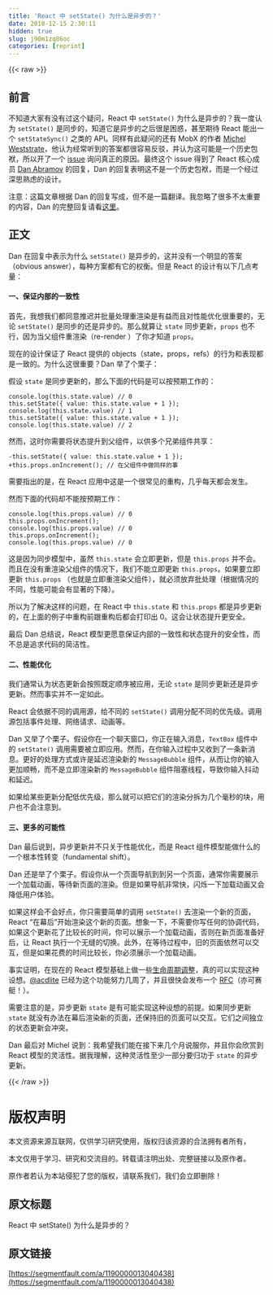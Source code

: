 ```yaml
---
title: 'React 中 setState() 为什么是异步的？' 
date: 2018-12-15 2:30:11
hidden: true
slug: j90m1zq86oc
categories: [reprint]
---
```


{{< raw >}}

                    
<h2 id="articleHeader0">前言</h2>
<p>不知道大家有没有过这个疑问，React 中 <code>setState()</code> 为什么是异步的？我一度认为 <code>setState()</code> 是同步的，知道它是异步的之后很是困惑，甚至期待 React 能出一个 <code>setStateSync()</code> 之类的 API。同样有此疑问的还有 MobX 的作者 <a href="https://twitter.com/mweststrate" rel="nofollow noreferrer" target="_blank">Michel Weststrate</a>，他认为经常听到的答案都很容易反驳，并认为这可能是一个历史包袱，所以开了一个 <a href="https://github.com/facebook/react/issues/11527" rel="nofollow noreferrer" target="_blank">issue</a> 询问真正的原因。最终这个 issue 得到了 React 核心成员 <a href="https://twitter.com/dan_abramov" rel="nofollow noreferrer" target="_blank">Dan Abramov</a> 的回复，Dan 的回复表明这不是一个历史包袱，而是一个经过深思熟虑的设计。</p>
<p>注意：这篇文章根据 Dan 的回复写成，但不是一篇翻译。我忽略了很多不太重要的内容，Dan 的完整回复请看<a href="https://github.com/facebook/react/issues/11527#issuecomment-360199710" rel="nofollow noreferrer" target="_blank">这里</a>。</p>
<h2 id="articleHeader1">正文</h2>
<p>Dan 在回复中表示为什么 <code>setState()</code> 是异步的，这并没有一个明显的答案（obvious answer），每种方案都有它的权衡。但是 React 的设计有以下几点考量：</p>
<h4>一、保证内部的一致性</h4>
<p>首先，我想我们都同意推迟并批量处理重渲染是有益而且对性能优化很重要的，无论 <code>setState()</code> 是同步的还是异步的。那么就算让 <code>state</code> 同步更新，<code>props</code> 也不行，因为当父组件重渲染（re-render ）了你才知道 <code>props</code>。</p>
<p>现在的设计保证了 React 提供的 objects（state，props，refs）的行为和表现都是一致的。为什么这很重要？Dan 举了个栗子：</p>
<p>假设 <code>state</code> 是同步更新的，那么下面的代码是可以按预期工作的：</p>
<div class="widget-codetool" style="display:none;">
      <div class="widget-codetool--inner">
      <span class="selectCode code-tool" data-toggle="tooltip" data-placement="top" title="" data-original-title="全选"></span>
      <span type="button" class="copyCode code-tool" data-toggle="tooltip" data-placement="top" data-clipboard-text="console.log(this.state.value) // 0
this.setState({ value: this.state.value + 1 });
console.log(this.state.value) // 1
this.setState({ value: this.state.value + 1 });
console.log(this.state.value) // 2" title="" data-original-title="复制"></span>
      <span type="button" class="saveToNote code-tool" data-toggle="tooltip" data-placement="top" title="" data-original-title="放进笔记"></span>
      </div>
      </div><pre class="hljs pf"><code>console.<span class="hljs-keyword">log</span>(this.<span class="hljs-keyword">state</span>.value) // <span class="hljs-number">0</span>
this.<span class="hljs-built_in">set</span>State({ value: this.<span class="hljs-keyword">state</span>.value + <span class="hljs-number">1</span> });
console.<span class="hljs-keyword">log</span>(this.<span class="hljs-keyword">state</span>.value) // <span class="hljs-number">1</span>
this.<span class="hljs-built_in">set</span>State({ value: this.<span class="hljs-keyword">state</span>.value + <span class="hljs-number">1</span> });
console.<span class="hljs-keyword">log</span>(this.<span class="hljs-keyword">state</span>.value) // <span class="hljs-number">2</span></code></pre>
<p>然而，这时你需要将状态提升到父组件，以供多个兄弟组件共享：</p>
<div class="widget-codetool" style="display:none;">
      <div class="widget-codetool--inner">
      <span class="selectCode code-tool" data-toggle="tooltip" data-placement="top" title="" data-original-title="全选"></span>
      <span type="button" class="copyCode code-tool" data-toggle="tooltip" data-placement="top" data-clipboard-text="-this.setState({ value: this.state.value + 1 });
+this.props.onIncrement(); // 在父组件中做同样的事" title="" data-original-title="复制"></span>
      <span type="button" class="saveToNote code-tool" data-toggle="tooltip" data-placement="top" title="" data-original-title="放进笔记"></span>
      </div>
      </div><pre class="diff hljs"><code class="diff"><span class="hljs-deletion">-this.setState({ value: this.state.value + 1 });</span>
<span class="hljs-addition">+this.props.onIncrement(); // 在父组件中做同样的事</span></code></pre>
<p>需要指出的是，在 React 应用中这是一个很常见的重构，几乎每天都会发生。</p>
<p>然而下面的代码却不能按预期工作：</p>
<div class="widget-codetool" style="display:none;">
      <div class="widget-codetool--inner">
      <span class="selectCode code-tool" data-toggle="tooltip" data-placement="top" title="" data-original-title="全选"></span>
      <span type="button" class="copyCode code-tool" data-toggle="tooltip" data-placement="top" data-clipboard-text="console.log(this.props.value) // 0
this.props.onIncrement();
console.log(this.props.value) // 0
this.props.onIncrement();
console.log(this.props.value) // 0" title="" data-original-title="复制"></span>
      <span type="button" class="saveToNote code-tool" data-toggle="tooltip" data-placement="top" title="" data-original-title="放进笔记"></span>
      </div>
      </div><pre class="hljs kotlin"><code>console.log(<span class="hljs-keyword">this</span>.props.value) <span class="hljs-comment">// 0</span>
<span class="hljs-keyword">this</span>.props.onIncrement();
console.log(<span class="hljs-keyword">this</span>.props.value) <span class="hljs-comment">// 0</span>
<span class="hljs-keyword">this</span>.props.onIncrement();
console.log(<span class="hljs-keyword">this</span>.props.value) <span class="hljs-comment">// 0</span></code></pre>
<p>这是因为同步模型中，虽然 <code>this.state</code> 会立即更新，但是 <code>this.props</code> 并不会。而且在没有重渲染父组件的情况下，我们不能立即更新 <code>this.props</code>。如果要立即更新 <code>this.props</code> （也就是立即重渲染父组件），就必须放弃批处理（根据情况的不同，性能可能会有显著的下降）。</p>
<p>所以为了解决这样的问题，在 React 中 <code>this.state</code> 和 <code>this.props</code> 都是异步更新的，在上面的例子中重构前跟重构后都会打印出 0。这会让状态提升更安全。</p>
<p>最后 Dan 总结说，React 模型更愿意保证内部的一致性和状态提升的安全性，而不总是追求代码的简洁性。</p>
<h4>二、性能优化</h4>
<p>我们通常认为状态更新会按照既定顺序被应用，无论 <code>state</code> 是同步更新还是异步更新。然而事实并不一定如此。</p>
<p>React 会依据不同的调用源，给不同的 <code>setState()</code> 调用分配不同的优先级。调用源包括事件处理、网络请求、动画等。</p>
<p>Dan 又举了个栗子。假设你在一个聊天窗口，你正在输入消息，<code>TextBox</code> 组件中的 <code>setState()</code> 调用需要被立即应用。然而，在你输入过程中又收到了一条新消息。更好的处理方式或许是延迟渲染新的 <code>MessageBubble</code> 组件，从而让你的输入更加顺畅，而不是立即渲染新的 <code>MessageBubble</code> 组件阻塞线程，导致你输入抖动和延迟。</p>
<p>如果给某些更新分配低优先级，那么就可以把它们的渲染分拆为几个毫秒的块，用户也不会注意到。</p>
<h4>三、更多的可能性</h4>
<p>Dan 最后说到，异步更新并不只关于性能优化，而是 React 组件模型能做什么的一个根本性转变（fundamental shift）。</p>
<p>Dan 还是举了个栗子。假设你从一个页面导航到到另一个页面，通常你需要展示一个加载动画，等待新页面的渲染。但是如果导航非常快，闪烁一下加载动画又会降低用户体验。</p>
<p>如果这样会不会好点，你只需要简单的调用 <code>setState()</code> 去渲染一个新的页面，React “在幕后”开始渲染这个新的页面。想象一下，不需要你写任何的协调代码，如果这个更新花了比较长的时间，你可以展示一个加载动画，否则在新页面准备好后，让 React 执行一个无缝的切换。此外，在等待过程中，旧的页面依然可以交互，但是如果花费的时间比较长，你必须展示一个加载动画。</p>
<p>事实证明，在现在的 React 模型基础上做一些<a href="https://github.com/reactjs/rfcs/pull/6" rel="nofollow noreferrer" target="_blank">生命周期调整</a>，真的可以实现这种设想。<a href="https://github.com/acdlite" rel="nofollow noreferrer" target="_blank">@acdlite</a> 已经为这个功能努力几周了，并且很快会发布一个 <a href="https://github.com/reactjs/rfcs" rel="nofollow noreferrer" target="_blank">RFC</a>（亦可赛艇！）。</p>
<p>需要注意的是，异步更新 <code>state</code> 是有可能实现这种设想的前提。如果同步更新 <code>state</code> 就没有办法在幕后渲染新的页面，还保持旧的页面可以交互。它们之间独立的状态更新会冲突。</p>
<p>Dan 最后对 Michel 说到：我希望我们能在接下来几个月说服你，并且你会欣赏到 React 模型的灵活性。据我理解，这种灵活性至少一部分要归功于 <code>state</code> 的异步更新。</p>

                
{{< /raw >}}

# 版权声明
本文资源来源互联网，仅供学习研究使用，版权归该资源的合法拥有者所有，

本文仅用于学习、研究和交流目的。转载请注明出处、完整链接以及原作者。

原作者若认为本站侵犯了您的版权，请联系我们，我们会立即删除！

## 原文标题
React 中 setState() 为什么是异步的？

## 原文链接
[https://segmentfault.com/a/1190000013040438](https://segmentfault.com/a/1190000013040438)

